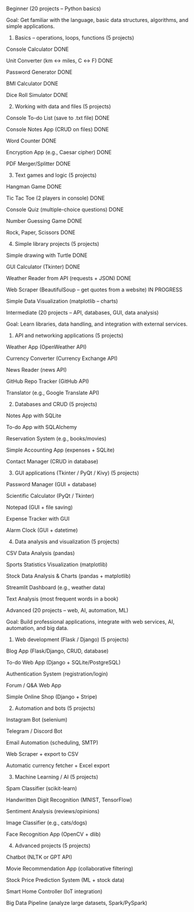 Beginner (20 projects – Python basics)

Goal: Get familiar with the language, basic data structures, algorithms, and simple applications.

1. Basics – operations, loops, functions (5 projects)

Console Calculator DONE

Unit Converter (km ↔ miles, C ↔ F) DONE
 
Password Generator DONE

BMI Calculator DONE

Dice Roll Simulator DONE

2. Working with data and files (5 projects)

Console To-do List (save to .txt file) DONE

Console Notes App (CRUD on files) DONE

Word Counter DONE

Encryption App (e.g., Caesar cipher) DONE

PDF Merger/Splitter DONE

3. Text games and logic (5 projects)

Hangman Game DONE

Tic Tac Toe (2 players in console) DONE

Console Quiz (multiple-choice questions) DONE

Number Guessing Game DONE

Rock, Paper, Scissors DONE

4. Simple library projects (5 projects)

Simple drawing with Turtle DONE

GUI Calculator (Tkinter) DONE

Weather Reader from API (requests + JSON) DONE

Web Scraper (BeautifulSoup – get quotes from a website) IN PROGRESS

Simple Data Visualization (matplotlib – charts)

Intermediate (20 projects – API, databases, GUI, data analysis)

Goal: Learn libraries, data handling, and integration with external services.

1. API and networking applications (5 projects)

Weather App (OpenWeather API)

Currency Converter (Currency Exchange API)

News Reader (news API)

GitHub Repo Tracker (GitHub API)

Translator (e.g., Google Translate API)

2. Databases and CRUD (5 projects)

Notes App with SQLite

To-do App with SQLAlchemy

Reservation System (e.g., books/movies)

Simple Accounting App (expenses + SQLite)

Contact Manager (CRUD in database)

3. GUI applications (Tkinter / PyQt / Kivy) (5 projects)

Password Manager (GUI + database)

Scientific Calculator (PyQt / Tkinter)

Notepad (GUI + file saving)

Expense Tracker with GUI

Alarm Clock (GUI + datetime)

4. Data analysis and visualization (5 projects)

CSV Data Analysis (pandas)

Sports Statistics Visualization (matplotlib)

Stock Data Analysis & Charts (pandas + matplotlib)

Streamlit Dashboard (e.g., weather data)

Text Analysis (most frequent words in a book)

Advanced (20 projects – web, AI, automation, ML)

Goal: Build professional applications, integrate with web services, AI, automation, and big data.

1. Web development (Flask / Django) (5 projects)

Blog App (Flask/Django, CRUD, database)

To-do Web App (Django + SQLite/PostgreSQL)

Authentication System (registration/login)

Forum / Q&A Web App

Simple Online Shop (Django + Stripe)

2. Automation and bots (5 projects)

Instagram Bot (selenium)

Telegram / Discord Bot

Email Automation (scheduling, SMTP)

Web Scraper + export to CSV

Automatic currency fetcher + Excel export

3. Machine Learning / AI (5 projects)

Spam Classifier (scikit-learn)

Handwritten Digit Recognition (MNIST, TensorFlow)

Sentiment Analysis (reviews/opinions)

Image Classifier (e.g., cats/dogs)

Face Recognition App (OpenCV + dlib)

4. Advanced projects (5 projects)

Chatbot (NLTK or GPT API)

Movie Recommendation App (collaborative filtering)

Stock Price Prediction System (ML + stock data)

Smart Home Controller (IoT integration)

Big Data Pipeline (analyze large datasets, Spark/PySpark)
